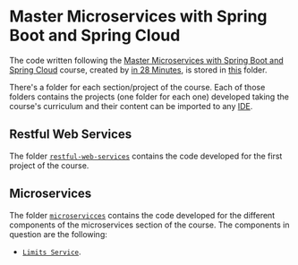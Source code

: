 # Master Microservices with Spring Boot and Spring Cloud

The code written following the [Master Microservices with Spring Boot and Spring Cloud](https://www.udemy.com/course/microservices-with-spring-boot-and-spring-cloud/) course, created by [in 28 Minutes](https://www.udemy.com/user/in28minutes/), is stored in [this](.) folder.

There's a folder for each section/project of the course. Each of those folders contains the projects (one folder for each one) developed taking the course's curriculum and their content can be imported to any [IDE](https://en.wikipedia.org/wiki/Integrated_development_environment).

## Restful Web Services

The folder [`restful-web-services`](./restful-web-services) contains the code developed for the first project of the course.

## Microservices

The folder [`microservicces`](./microservices) contains the code developed for the different components of the microservices section of the course. The components in question are the following:

+ [`Limits Service`](./microservices/limits-service).
